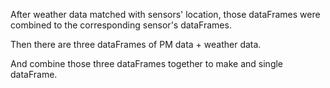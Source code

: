 
After weather data matched with sensors' location, those dataFrames were combined to the corresponding sensor's dataFrames.

Then there are three dataFrames of PM data + weather data.

And combine those three dataFrames together to make and single dataFrame.
